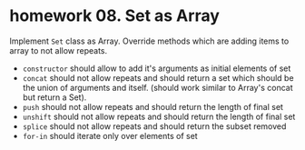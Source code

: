 # homework 08. Set as Array

Implement `Set` class as Array. Override methods which are
adding items to array to not allow repeats.
 
 * `constructor` should allow to add it's arguments as initial elements of set
 * `concat` should not allow repeats and should return a set which should be
    the union of arguments and itself. (should work similar to Array's concat
    but return a Set).
 * `push` should not allow repeats and should return the length of final set
 * `unshift` should not allow repeats and should return the length of final set
 * `splice` should not allow repeats and should return the subset removed
 * `for-in` should iterate only over elements of set